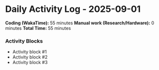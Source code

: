 # Daily Activity Log - 2025-09-01

**Coding (WakaTime):** 55 minutes
**Manual work (Research/Hardware):** 0 minutes
**Total Time:** 55 minutes

### Activity Blocks
- Activity block #1
- Activity block #2
- Activity block #3
